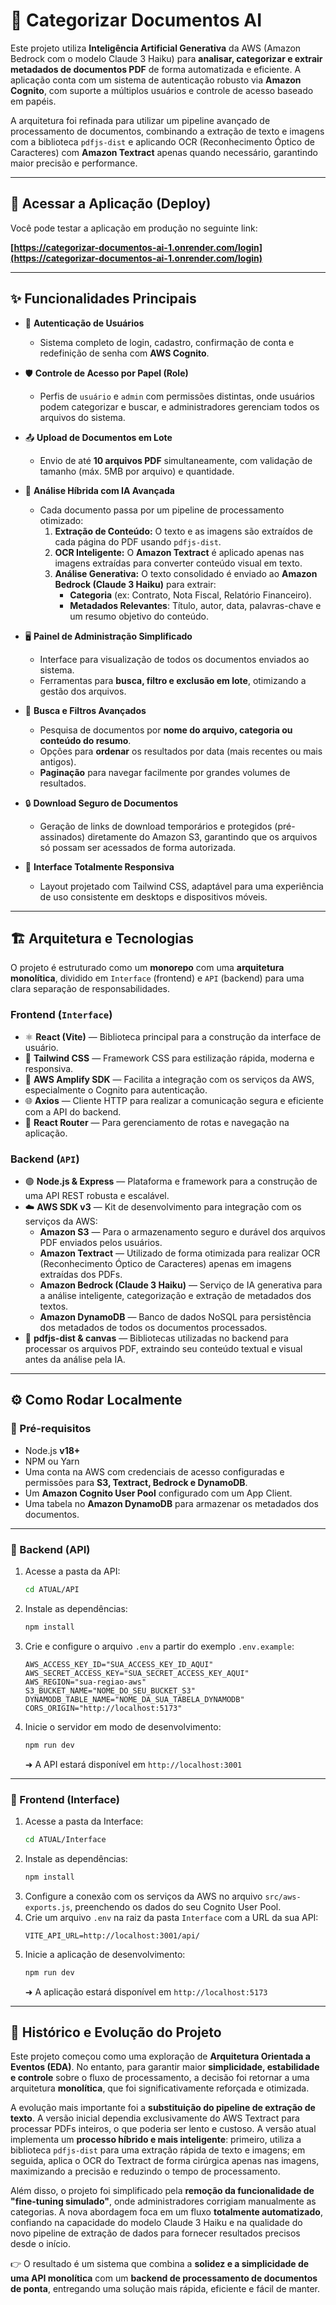 # 📂 Categorizar Documentos AI

Este projeto utiliza **Inteligência Artificial Generativa** da AWS (Amazon Bedrock com o modelo Claude 3 Haiku) para **analisar, categorizar e extrair metadados de documentos PDF** de forma automatizada e eficiente. A aplicação conta com um sistema de autenticação robusto via **Amazon Cognito**, com suporte a múltiplos usuários e controle de acesso baseado em papéis.

A arquitetura foi refinada para utilizar um pipeline avançado de processamento de documentos, combinando a extração de texto e imagens com a biblioteca `pdfjs-dist` e aplicando OCR (Reconhecimento Óptico de Caracteres) com **Amazon Textract** apenas quando necessário, garantindo maior precisão e performance.

-----

## 🚀 Acessar a Aplicação (Deploy)

Você pode testar a aplicação em produção no seguinte link:

**[https://categorizar-documentos-ai-1.onrender.com/login](https://categorizar-documentos-ai-1.onrender.com/login)**

-----

## ✨ Funcionalidades Principais

  * 🔑 **Autenticação de Usuários**

      * Sistema completo de login, cadastro, confirmação de conta e redefinição de senha com **AWS Cognito**.

  * 🛡 **Controle de Acesso por Papel (Role)**

      * Perfis de `usuário` e `admin` com permissões distintas, onde usuários podem categorizar e buscar, e administradores gerenciam todos os arquivos do sistema.

  * 📤 **Upload de Documentos em Lote**

      * Envio de até **10 arquivos PDF** simultaneamente, com validação de tamanho (máx. 5MB por arquivo) e quantidade.

  * 🤖 **Análise Híbrida com IA Avançada**

      * Cada documento passa por um pipeline de processamento otimizado:
        1.  **Extração de Conteúdo:** O texto e as imagens são extraídos de cada página do PDF usando `pdfjs-dist`.
        2.  **OCR Inteligente:** O **Amazon Textract** é aplicado apenas nas imagens extraídas para converter conteúdo visual em texto.
        3.  **Análise Generativa:** O texto consolidado é enviado ao **Amazon Bedrock (Claude 3 Haiku)** para extrair:
              * **Categoria** (ex: Contrato, Nota Fiscal, Relatório Financeiro).
              * **Metadados Relevantes**: Título, autor, data, palavras-chave e um resumo objetivo do conteúdo.

  * 🖥 **Painel de Administração Simplificado**

      * Interface para visualização de todos os documentos enviados ao sistema.
      * Ferramentas para **busca, filtro e exclusão em lote**, otimizando a gestão dos arquivos.

  * 🔎 **Busca e Filtros Avançados**

      * Pesquisa de documentos por **nome do arquivo, categoria ou conteúdo do resumo**.
      * Opções para **ordenar** os resultados por data (mais recentes ou mais antigos).
      * **Paginação** para navegar facilmente por grandes volumes de resultados.

  * 🔒 **Download Seguro de Documentos**

      * Geração de links de download temporários e protegidos (pré-assinados) diretamente do Amazon S3, garantindo que os arquivos só possam ser acessados de forma autorizada.

  * 📱 **Interface Totalmente Responsiva**

      * Layout projetado com Tailwind CSS, adaptável para uma experiência de uso consistente em desktops e dispositivos móveis.

-----

## 🏗 Arquitetura e Tecnologias

O projeto é estruturado como um **monorepo** com uma **arquitetura monolítica**, dividido em `Interface` (frontend) e `API` (backend) para uma clara separação de responsabilidades.

### Frontend (`Interface`)

  * ⚛️ **React (Vite)** — Biblioteca principal para a construção da interface de usuário.
  * 🎨 **Tailwind CSS** — Framework CSS para estilização rápida, moderna e responsiva.
  * 🔌 **AWS Amplify SDK** — Facilita a integração com os serviços da AWS, especialmente o Cognito para autenticação.
  * 🌐 **Axios** — Cliente HTTP para realizar a comunicação segura e eficiente com a API do backend.
  * 🔄 **React Router** — Para gerenciamento de rotas e navegação na aplicação.

### Backend (`API`)

  * 🟢 **Node.js & Express** — Plataforma e framework para a construção de uma API REST robusta e escalável.
  * ☁️ **AWS SDK v3** — Kit de desenvolvimento para integração com os serviços da AWS:
      * **Amazon S3** — Para o armazenamento seguro e durável dos arquivos PDF enviados pelos usuários.
      * **Amazon Textract** — Utilizado de forma otimizada para realizar OCR (Reconhecimento Óptico de Caracteres) apenas em imagens extraídas dos PDFs.
      * **Amazon Bedrock (Claude 3 Haiku)** — Serviço de IA generativa para a análise inteligente, categorização e extração de metadados dos textos.
      * **Amazon DynamoDB** — Banco de dados NoSQL para persistência dos metadados de todos os documentos processados.
  * 📄 **pdfjs-dist & canvas** — Bibliotecas utilizadas no backend para processar os arquivos PDF, extraindo seu conteúdo textual e visual antes da análise pela IA.

-----

## ⚙️ Como Rodar Localmente

### 🔧 Pré-requisitos

  * Node.js **v18+**
  * NPM ou Yarn
  * Uma conta na AWS com credenciais de acesso configuradas e permissões para **S3, Textract, Bedrock e DynamoDB**.
  * Um **Amazon Cognito User Pool** configurado com um App Client.
  * Uma tabela no **Amazon DynamoDB** para armazenar os metadados dos documentos.

-----

### 🚀 Backend (API)

1.  Acesse a pasta da API:
    ```bash
    cd ATUAL/API
    ```
2.  Instale as dependências:
    ```bash
    npm install
    ```
3.  Crie e configure o arquivo `.env` a partir do exemplo `.env.example`:
    ```env
    AWS_ACCESS_KEY_ID="SUA_ACCESS_KEY_ID_AQUI"
    AWS_SECRET_ACCESS_KEY="SUA_SECRET_ACCESS_KEY_AQUI"
    AWS_REGION="sua-regiao-aws"
    S3_BUCKET_NAME="NOME_DO_SEU_BUCKET_S3"
    DYNAMODB_TABLE_NAME="NOME_DA_SUA_TABELA_DYNAMODB"
    CORS_ORIGIN="http://localhost:5173"
    ```
4.  Inicie o servidor em modo de desenvolvimento:
    ```bash
    npm run dev
    ```
    ➜ A API estará disponível em `http://localhost:3001`

-----

### 🎨 Frontend (Interface)

1.  Acesse a pasta da Interface:
    ```bash
    cd ATUAL/Interface
    ```
2.  Instale as dependências:
    ```bash
    npm install
    ```
3.  Configure a conexão com os serviços da AWS no arquivo `src/aws-exports.js`, preenchendo os dados do seu Cognito User Pool.
4.  Crie um arquivo `.env` na raiz da pasta `Interface` com a URL da sua API:
    ```env
    VITE_API_URL=http://localhost:3001/api/
    ```
5.  Inicie a aplicação de desenvolvimento:
    ```bash
    npm run dev
    ```
    ➜ A aplicação estará disponível em `http://localhost:5173`

-----

## 📖 Histórico e Evolução do Projeto

Este projeto começou como uma exploração de **Arquitetura Orientada a Eventos (EDA)**. No entanto, para garantir maior **simplicidade, estabilidade e controle** sobre o fluxo de processamento, a decisão foi retornar a uma arquitetura **monolítica**, que foi significativamente reforçada e otimizada.

A evolução mais importante foi a **substituição do pipeline de extração de texto**. A versão inicial dependia exclusivamente do AWS Textract para processar PDFs inteiros, o que poderia ser lento e custoso. A versão atual implementa um **processo híbrido e mais inteligente**: primeiro, utiliza a biblioteca `pdfjs-dist` para uma extração rápida de texto e imagens; em seguida, aplica o OCR do Textract de forma cirúrgica apenas nas imagens, maximizando a precisão e reduzindo o tempo de processamento.

Além disso, o projeto foi simplificado pela **remoção da funcionalidade de "fine-tuning simulado"**, onde administradores corrigiam manualmente as categorias. A nova abordagem foca em um fluxo **totalmente automatizado**, confiando na capacidade do modelo Claude 3 Haiku e na qualidade do novo pipeline de extração de dados para fornecer resultados precisos desde o início.

👉 O resultado é um sistema que combina a **solidez e a simplicidade de uma API monolítica** com um **backend de processamento de documentos de ponta**, entregando uma solução mais rápida, eficiente e fácil de manter.

